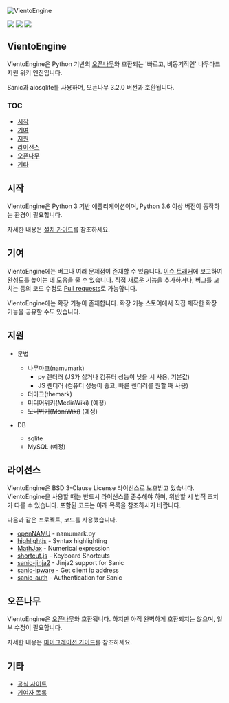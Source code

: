 ![VientoEngine](https://user-images.githubusercontent.com/65072459/103525598-cfb06d00-4ec2-11eb-9b06-192e05fb2096.png)

<img src="https://img.shields.io/pypi/pyversions/Sanic"/> <img src="https://img.shields.io/badge/license-BSD%203--Clause-informational"/> <img src="https://img.shields.io/badge/Progress-5%25-informational"/>
## VientoEngine
VientoEngine은 Python 기반의 [오픈나무](https://github.com/2du/openNAMU)와 호환되는 '빠르고, 비동기적인' 나무마크 지원 위키 엔진입니다.

Sanic과 aiosqlite를 사용하며, 오픈나무 3.2.0 버전과 호환됩니다.

### TOC
 * [시작](#시작)
 * [기여](#기여)
 * [지원](#지원)
 * [라이선스](#라이선스)
 * [오픈나무](#오픈나무)
 * [기타](#기타)

## 시작
VientoEngine은 Python 3 기반 애플리케이션이며, Python 3.6 이상 버전이 동작하는 환경이 필요합니다.

자세한 내용은 [설치 가이드](https://viento.badawiki.site#main2)를 참조하세요.

## 기여
VientoEngine에는 버그나 여러 문제점이 존재할 수 있습니다. [이슈 트래커](https://github.com/BadaWikiDev/VientoEngine/issues)에 보고하여 완성도를 높이는 데 도움을 줄 수 있습니다. 직접 새로운 기능을 추가하거나, 버그를 고치는 등의 코드 수정도 [Pull requests](https://github.com/BadaWikiDev/VientoEngine/pulls)로 가능합니다.

VientoEngine에는 확장 기능이 존재합니다. 확장 기능 스토어에서 직접 제작한 확장 기능을 공유할 수도 있습니다.

## 지원
 * 문법
     * 나무마크(namumark)
         * py 렌더러 (JS가 싫거나 컴퓨터 성능이 낮을 시 사용, 기본값)
         * JS 렌더러 (컴퓨터 성능이 좋고, 빠른 렌더러를 원할 때 사용)
     * 더마크(themark)
     * ~~미디어위키(MediaWiki)~~ (예정)
     * ~~모니위키(MoniWiki)~~ (예정)
     
 * DB
     * sqlite
     * ~~MySQL~~ (예정)

## 라이선스
VientoEngine은 BSD 3-Clause License 라이선스로 보호받고 있습니다. VientoEngine을 사용할 때는 반드시 라이선스를 준수해야 하며, 위반할 시 법적 조치가 따를 수 있습니다. 포함된 코드는 아래 목록을 참조하시기 바랍니다.

다음과 같은 프로젝트, 코드를 사용했습니다.
 * [openNAMU](https://github.com/2du/openNAMU) - namumark.py
 * [highlightjs](https://highlightjs.org/) - Syntax highlighting
 * [MathJax](https://www.mathjax.org/) - Numerical expression
 * [shortcut.js](http://www.openjs.com/scripts/events/keyboard_shortcuts/) - Keyboard Shortcuts
 * [sanic-jinja2](https://github.com/lixxu/sanic-jinja2) - Jinja2 support for Sanic
 * [sanic-ipware](https://github.com/vltr/sanic-ipware) - Get client ip address
 * [sanic-auth](https://github.com/pyx/sanic-auth) - Authentication for Sanic

## 오픈나무
VientoEngine은 [오픈나무](https://github.com/2du/openNAMU)와 호환됩니다. 하지만 아직 완벽하게 호환되지는 않으며, 일부 수정이 필요합니다.

자세한 내용은 [마이그레이션 가이드](https://viento.badawiki.site#main3)를 참조하세요.

## 기타
 * [공식 사이트](https://viento.badawiki.site)
 * [기여자 목록](https://github.com/BadaWikiDev/VientoEngine/graphs/contributors)
